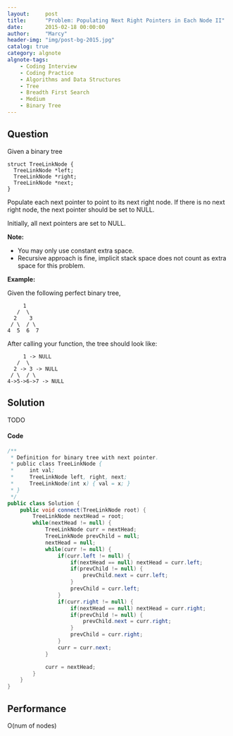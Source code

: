 ```yaml
---
layout:     post
title:      "Problem: Populating Next Right Pointers in Each Node II"
date:       2015-02-18 00:00:00
author:     "Marcy"
header-img: "img/post-bg-2015.jpg"
catalog: true
category: algnote
algnote-tags:
    - Coding Interview
    - Coding Practice
    - Algorithms and Data Structures
    - Tree
    - Breadth First Search
    - Medium
    - Binary Tree
---
```


## Question

Given a binary tree

```
struct TreeLinkNode {
  TreeLinkNode *left;
  TreeLinkNode *right;
  TreeLinkNode *next;
}
```

Populate each next pointer to point to its next right node. If there is no next right node, the next pointer should be set to NULL.

Initially, all next pointers are set to NULL.

**Note:**

- You may only use constant extra space.
- Recursive approach is fine, implicit stack space does not count as extra space for this problem.

**Example:**

Given the following perfect binary tree,
```
     1
   /  \
  2    3
 / \  / \
4  5  6  7
```
After calling your function, the tree should look like:
```
     1 -> NULL
   /  \
  2 -> 3 -> NULL
 / \  / \
4->5->6->7 -> NULL
```

## Solution

TODO

#### Code
```java
/**
 * Definition for binary tree with next pointer.
 * public class TreeLinkNode {
 *     int val;
 *     TreeLinkNode left, right, next;
 *     TreeLinkNode(int x) { val = x; }
 * }
 */
public class Solution {
    public void connect(TreeLinkNode root) {
        TreeLinkNode nextHead = root;
        while(nextHead != null) {
            TreeLinkNode curr = nextHead;
            TreeLinkNode prevChild = null;
            nextHead = null;
            while(curr != null) {
                if(curr.left != null) {
                    if(nextHead == null) nextHead = curr.left;
                    if(prevChild != null) {
                        prevChild.next = curr.left;
                    }
                    prevChild = curr.left;
                }
                if(curr.right != null) {
                    if(nextHead == null) nextHead = curr.right;
                    if(prevChild != null) {
                        prevChild.next = curr.right;
                    }
                    prevChild = curr.right;
                }
                curr = curr.next;
            }

            curr = nextHead;
        }
    }
}
```

## Performance

O(num of nodes)
